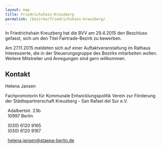 ```yaml
---
layout: map
title: Friedrichshain-Kreuzberg
permalink: /bezirke/friedrichshain-kreuzberg/
---
```


In Friedrichshain Kreuzberg hat die BVV am 29.4.2015 den Beschluss gefasst, sich um den Titel Fairtrade-Bezirk zu bewerben.

Am 27.11.2015 meldeten sich auf einer Auftaktveranstaltung im Rathaus Interessierte, die in der Steuerungsgruppe des Bezirks mitarbeiten wollen. Weitere Mitstreiter und Anregungen sind gern willkommen.



## Kontakt
Helena Jansen

Fachpromotorin für Kommunale Entwicklungspolitik
Verein zur Förderung der Städtepartnerschaft Kreuzberg - San Rafael del Sur e.V.

<i class='fa fa-map-marker fa-fw'></i>&nbsp;&nbsp;Adalbertstr. 23b    
<i class='fa fa-fw'></i>&nbsp;&nbsp;10997 Berlin


<i class='fa fa-phone fa-fw'></i>&nbsp;&nbsp;(030) 6120 9165  
<i class='fa fa-fax fa-fw'></i>&nbsp;&nbsp;(030) 6120 9167

<i class='fa fa-envelope fa-fw'></i>&nbsp;&nbsp;[helena.jansen@staepa-berlin.de](mailto:helena.jansen@staepa-berlin.de)
